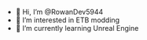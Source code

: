 - 👋 Hi, I’m @RowanDev5944
- 👀 I’m interested in ETB modding
- 🌱 I’m currently learning Unreal Engine

<!---
RowanDev5944/RowanDev5944 is a ✨ special ✨ repository because its `README.md` (this file) appears on your GitHub profile.
You can click the Preview link to take a look at your changes.
--->
